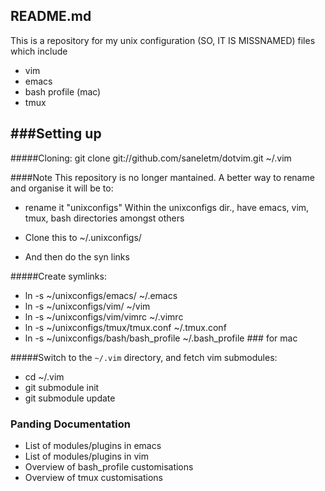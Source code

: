 README.md
-----------------------
This is a repository for my unix configuration (SO, IT IS MISSNAMED)
files which include  

 * vim 
 * emacs
 * bash profile (mac) 
 * tmux

###Setting up
---
#####Cloning:
  git clone git://github.com/saneletm/dotvim.git ~/.vim


####Note
  This repository is no longer mantained. 
  A better way to rename and organise it will be
  to: 
  * rename it "unixconfigs" Within the unixconfigs dir., have emacs, vim, tmux,
  bash directories amongst others

  * Clone this to ~/.unixconfigs/
  * And then do the syn links 


#####Create symlinks:
  * ln -s ~/unixconfigs/emacs/ ~/.emacs
  * ln -s ~/unixconfigs/vim/ ~/vim
  * ln -s ~/unixconfigs/vim/vimrc ~/.vimrc
  * ln -s ~/unixconfigs/tmux/tmux.conf ~/.tmux.conf 
  * ln -s ~/unixconfigs/bash/bash_profile ~/.bash_profile ### for mac 

#####Switch to the `~/.vim` directory, and fetch vim submodules:
  * cd ~/.vim
  * git submodule init
  * git submodule update


### Panding Documentation

* List of modules/plugins in emacs  
* List of modules/plugins in vim  
* Overview of bash_profile customisations
* Overview of tmux customisations
